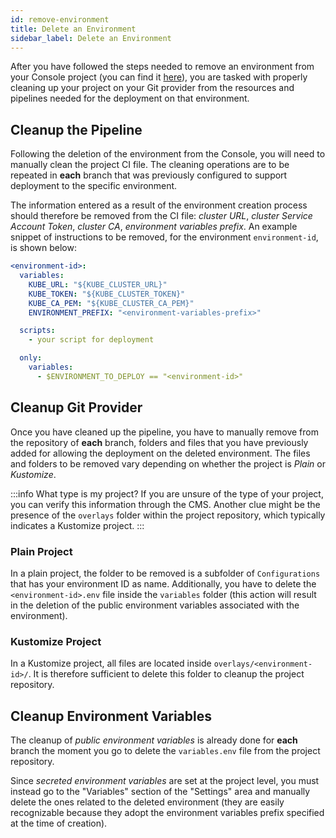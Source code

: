 ```yaml
---
id: remove-environment
title: Delete an Environment
sidebar_label: Delete an Environment
---
```


After you have followed the steps needed to remove an environment from your Console project (you can find it [here](/development_suite/set-up-infrastructure/runtime-environments.md#remove-an-environment)), you are tasked with properly cleaning up your project on your Git provider from the resources and pipelines needed for the deployment on that environment.

## Cleanup the Pipeline

Following the deletion of the environment from the Console, you will need to manually clean the project CI file. The cleaning operations are to be repeated in **each** branch that was previously configured to support deployment to the specific environment.

The information entered as a result of the environment creation process should therefore be removed from the CI file: *cluster URL*, *cluster Service Account Token*, *cluster CA*, *environment variables prefix*. An example snippet of instructions to be removed, for the environment `environment-id`, is shown below:

```yaml
<environment-id>:
  variables:
    KUBE_URL: "${KUBE_CLUSTER_URL}"
    KUBE_TOKEN: "${KUBE_CLUSTER_TOKEN}"
    KUBE_CA_PEM: "${KUBE_CLUSTER_CA_PEM}"
    ENVIRONMENT_PREFIX: "<environment-variables-prefix>"

  scripts:
    - your script for deployment

  only:
    variables:
      - $ENVIRONMENT_TO_DEPLOY == "<environment-id>"
```

## Cleanup Git Provider

Once you have cleaned up the pipeline, you have to manually remove from the repository of **each** branch, folders and files that you have previously added for allowing the deployment on the deleted environment.
The files and folders to be removed vary depending on whether the project is *Plain* or *Kustomize*.

:::info What type is my project?
If you are unsure of the type of your project, you can verify this information through the CMS.
Another clue might be the presence of the `overlays` folder within the project repository, which typically indicates a Kustomize project.
:::

### Plain Project

In a plain project, the folder to be removed is a subfolder of `Configurations` that has your environment ID as name. Additionally, you have to delete the `<environment-id>.env` file inside the `variables` folder (this action will result in the deletion of the public environment variables associated with the environment).

### Kustomize Project

In a Kustomize project, all files are located inside `overlays/<environment-id>/`. It is therefore sufficient to delete this folder to cleanup the project repository.

## Cleanup Environment Variables

The cleanup of *public environment variables* is already done for **each** branch the moment you go to delete the `variables.env` file from the project repository.

Since *secreted environment variables* are set at the project level, you must instead go to the "Variables" section of the "Settings" area and manually delete the ones related to the deleted environment (they are easily recognizable because they adopt the environment variables prefix specified at the time of creation).
